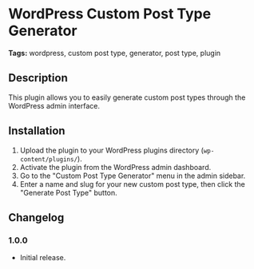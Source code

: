 # WordPress Custom Post Type Generator

**Tags:** wordpress, custom post type, generator, post type, plugin  

## Description

This plugin allows you to easily generate custom post types through the WordPress admin interface.

## Installation

1. Upload the plugin to your WordPress plugins directory (`wp-content/plugins/`).
2. Activate the plugin from the WordPress admin dashboard.
3. Go to the "Custom Post Type Generator" menu in the admin sidebar.
4. Enter a name and slug for your new custom post type, then click the "Generate Post Type" button.

## Changelog

### 1.0.0
* Initial release.